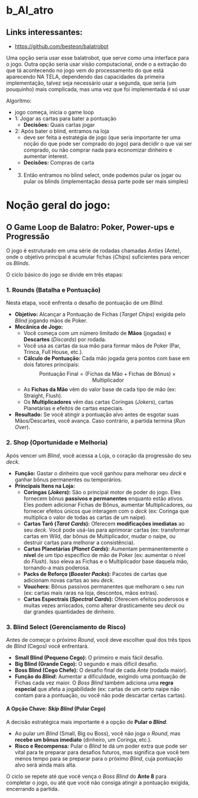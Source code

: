 # b_AI_atro

## Links interessantes:
- https://github.com/besteon/balatrobot

Uma opção seria usar esse balatrobot, que serve como uma interface para o jogo. Outra opção seria usar visão computacional, onde o a extração do que tá acontecendo no jogo vem do processamento do que está aparecendo NA TELA, dependendo das capacidades da primeira implementação, talvez seja necessário usar a segunda, que seria (um pouquinho) mais complicada, mas uma vez que foi implementada é só usar

Algorítmo:
- jogo começa, inicia o game loop
- 1: Jogar as cartas para bater a pontuação
  -  **Decisões:** Quais cartas jogar  
- 2: Após bater o blind, entramos na loja
  -  deve ser feita a estratégia de jogo (que seria importante ter uma noção do que pode ser comprado do jogo) para decidir o que vai ser comprado, ou não comprar nada para economizar dinheiro e aumentar interest.
  -  **Decisões:** Compras de carta
- 3. Então entramos no blind select, onde podemos pular os jogar ou pular os blinds (implementação dessa parte pode ser mais simples) 
 


# Noção geral do jogo:
## O Game Loop de Balatro: Poker, Power-ups e Progressão

O jogo é estruturado em uma série de rodadas chamadas *Anties* (Ante), onde o objetivo principal é acumular fichas (*Chips*) suficientes para vencer os *Blinds*.

O ciclo básico do jogo se divide em três etapas:

### 1. Rounds (Batalha e Pontuação)

Nesta etapa, você enfrenta o desafio de pontuação de um *Blind*.

* **Objetivo:** Alcançar a Pontuação de Fichas (*Target Chips*) exigida pelo *Blind* jogando mãos de Poker.
* **Mecânica de Jogo:**
    * Você começa com um número limitado de **Mãos** (jogadas) e **Descartes** (*Discards*) por rodada.
    * Você usa as cartas da sua mão para formar mãos de Poker (Par, Trinca, Full House, etc.).
    * **Cálculo de Pontuação:** Cada mão jogada gera pontos com base em dois fatores principais:
        $$\text{Pontuação Final} = (\text{Fichas da Mão} + \text{Fichas de Bônus}) \times \text{Multiplicador}$$
    * As **Fichas da Mão** vêm do valor base de cada tipo de mão (ex: Straight, Flush).
    * Os **Multiplicadores** vêm das cartas Coringas (*Jokers*), cartas Planetárias e efeitos de cartas especiais.
* **Resultado:** Se você atingir a pontuação alvo antes de esgotar suas Mãos/Descartes, você avança. Caso contrário, a partida termina (*Run Over*).

### 2. Shop (Oportunidade e Melhoria)

Após vencer um *Blind*, você acessa a Loja, o coração da progressão do seu *deck*.

* **Função:** Gastar o dinheiro que você ganhou para melhorar seu *deck* e ganhar bônus permanentes ou temporários.
* **Principais Itens na Loja:**
    * **Coringas (*Jokers*):** São o principal motor de poder do jogo. Eles fornecem bônus **passivos e permanentes** enquanto estão ativos. Eles podem adicionar Fichas de Bônus, aumentar Multiplicadores, ou fornecer efeitos únicos que interagem com o *deck* (ex: Coringa que multiplica o valor de todas as cartas de um naipe).
    * **Cartas Tarô (*Tarot Cards*):** Oferecem **modificações imediatas** ao seu *deck*. Você pode usá-las para aprimorar cartas (ex: transformar cartas em Wild, dar bônus de Multiplicador, mudar o naipe, ou destruir cartas para melhorar a consistência).
    * **Cartas Planetárias (*Planet Cards*):** Aumentam permanentemente o **nível** de um tipo específico de mão de Poker (ex: aumentar o nível do *Flush*). Isso eleva as Fichas e o Multiplicador base daquela mão, tornando-a mais poderosa.
    * **Packs de Reforço (*Booster Packs*):** Pacotes de cartas que adicionam novas cartas ao seu *deck*.
    * **Vouchers:** Bônus passivos permanentes que melhoram o seu *run* (ex: cartas mais raras na loja, descontos, mãos extras).
    * **Cartas Espectrais (*Spectral Cards*):** Oferecem efeitos poderosos e muitas vezes arriscados, como alterar drasticamente seu *deck* ou dar grandes quantidades de dinheiro.

### 3. Blind Select (Gerenciamento de Risco)

Antes de começar o próximo *Round*, você deve escolher qual dos três tipos de *Blind* (Cegos) você enfrentará.

* **Small Blind (Pequeno Cego):** O primeiro e mais fácil desafio.
* **Big Blind (Grande Cego):** O segundo e mais difícil desafio.
* **Boss Blind (Cego Chefe):** O desafio final de cada *Ante* (rodada maior).
* **Função do *Blind*:** Aumentar a dificuldade, exigindo uma pontuação de Fichas cada vez maior. O *Boss Blind* também adiciona uma **regra especial** que afeta a jogabilidade (ex: cartas de um certo naipe não contam para a pontuação, ou você não pode descartar certas cartas).

#### A Opção Chave: *Skip Blind* (Pular Cego)

A decisão estratégica mais importante é a opção de **Pular o *Blind***.

* Ao pular um *Blind* (Small, Big ou Boss), você não joga o *Round*, mas **recebe um bônus imediato** (dinheiro, um Coringa, etc.).
* **Risco e Recompensa:** Pular o *Blind* te dá um poder extra que pode ser vital para te preparar para desafios futuros, mas significa que você tem menos tempo para se preparar para o próximo *Blind*, cuja pontuação alvo será ainda mais alta.

O ciclo se repete até que você vença o *Boss Blind* do **Ante 8** para completar o jogo, ou até que você não consiga atingir a pontuação exigida, encerrando a partida.
